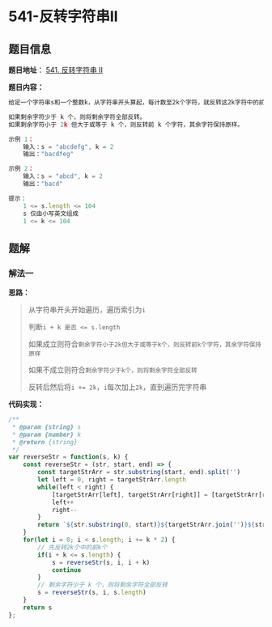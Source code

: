 # 541-反转字符串II

## 题目信息

**题目地址**： [541. 反转字符串 II](https://leetcode.cn/problems/reverse-string-ii/description/)

**题目内容：**

```javascript
给定一个字符串s和一个整数k，从字符串开头算起，每计数至2k个字符，就反转这2k字符中的前k个字符。

如果剩余字符少于 k 个，则将剩余字符全部反转。
如果剩余字符小于 2k 但大于或等于 k 个，则反转前 k 个字符，其余字符保持原样。

示例 1：
    输入：s = "abcdefg", k = 2
    输出："bacdfeg"

示例 2：
    输入：s = "abcd", k = 2
    输出："bacd"

提示：
    1 <= s.length <= 104
    s 仅由小写英文组成
    1 <= k <= 104
```

## 题解

### 解法一

**思路：**

> 从字符串开头开始遍历，遍历索引为`i`
> 
> 判断`i + k 是否 <= s.length`
> 
> 如果成立则符合`剩余字符小于2k但大于或等于k个，则反转前k个字符，其余字符保持原样`
> 
> 如果不成立则符合`剩余字符少于k个，则将剩余字符全部反转`
> 
> 反转后然后将`i += 2k`，`i`每次加上`2k`，直到遍历完字符串

**代码实现：**

```javascript
/**
 * @param {string} s
 * @param {number} k
 * @return {string}
 */
var reverseStr = function(s, k) {
    const reverseStr = (str, start, end) => {
        const targetStrArr = str.substring(start, end).split('')
        let left = 0, right = targetStrArr.length
        while(left < right) {
            [targetStrArr[left], targetStrArr[right]] = [targetStrArr[right], targetStrArr[left]]
            left++
            right--
        }
        return `${str.substring(0, start)}${targetStrArr.join('')}${str.slice(end)}`
    }
    for(let i = 0; i < s.length; i += k * 2) {
        // 先反转2k个中的前k个
        if(i + k <= s.length) {
            s = reverseStr(s, i, i + k)
            continue
        }
        // 剩余字符少于 k 个，则将剩余字符全部反转
        s = reverseStr(s, i, s.length)
    }
    return s
};
```